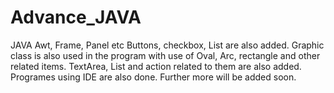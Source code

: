 # Advance_JAVA
JAVA Awt, Frame, Panel etc
Buttons, checkbox, List are also added.
Graphic class is also used in the program with 
use of Oval, Arc, rectangle and other related items.
TextArea, List and action related to them are also added.
Programes using IDE are also done.
Further more will be added soon.
